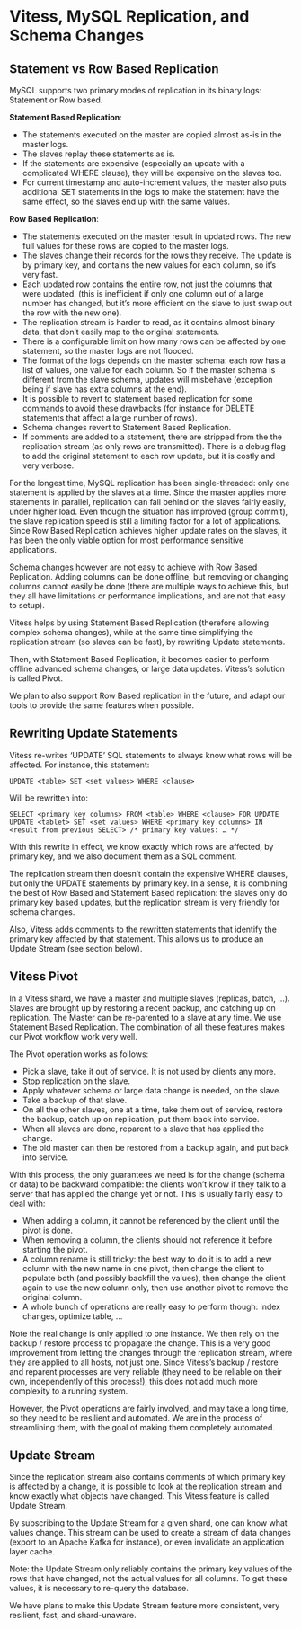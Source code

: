 # Vitess, MySQL Replication, and Schema Changes

## Statement vs Row Based Replication

MySQL supports two primary modes of replication in its binary logs: Statement or
Row based.

**Statement Based Replication**:

* The statements executed on the master are copied almost as-is in the master
  logs.
* The slaves replay these statements as is.
* If the statements are expensive (especially an update with a complicated WHERE
  clause), they will be expensive on the slaves too.
* For current timestamp and auto-increment values, the master also puts
  additional SET statements in the logs to make the statement have the same
  effect, so the slaves end up with the same values.

**Row Based Replication**:

* The statements executed on the master result in updated rows. The new full
  values for these rows are copied to the master logs.
* The slaves change their records for the rows they receive. The update is by
  primary key, and contains the new values for each column, so it’s very fast.
* Each updated row contains the entire row, not just the columns that were
  updated. (this is inefficient if only one column out of a large number has
  changed, but it’s more efficient on the slave to just swap out the row with
  the new one).
* The replication stream is harder to read, as it contains almost binary data,
  that don’t easily map to the original statements.
* There is a configurable limit on how many rows can be affected by one
  statement, so the master logs are not flooded.
* The format of the logs depends on the master schema: each row has a list of
  values, one value for each column. So if the master schema is different from
  the slave schema, updates will misbehave (exception being if slave has extra
  columns at the end).
* It is possible to revert to statement based replication for some commands to
  avoid these drawbacks (for instance for DELETE statements that affect a large
  number of rows).
* Schema changes revert to Statement Based Replication.
* If comments are added to a statement, there are stripped from the the
  replication stream (as only rows are transmitted). There is a debug flag to
  add the original statement to each row update, but it is costly and very
  verbose.

For the longest time, MySQL replication has been single-threaded: only one
statement is applied by the slaves at a time. Since the master applies more
statements in parallel, replication can fall behind on the slaves fairly easily,
under higher load. Even though the situation has improved (group commit), the
slave replication speed is still a limiting factor for a lot of
applications. Since Row Based Replication achieves higher update rates on the
slaves, it has been the only viable option for most performance sensitive
applications.

Schema changes however are not easy to achieve with Row Based
Replication. Adding columns can be done offline, but removing or changing
columns cannot easily be done (there are multiple ways to achieve this, but they
all have limitations or performance implications, and are not that easy to
setup).

Vitess helps by using Statement Based Replication (therefore allowing complex
schema changes), while at the same time simplifying the replication stream (so
slaves can be fast), by rewriting Update statements.

Then, with Statement Based Replication, it becomes easier to perform offline
advanced schema changes, or large data updates. Vitess’s solution is called
Pivot.

We plan to also support Row Based replication in the future, and adapt our tools
to provide the same features when possible.

## Rewriting Update Statements

Vitess re-writes ‘UPDATE’ SQL statements to always know what rows will be
affected. For instance, this statement:

```
UPDATE <table> SET <set values> WHERE <clause>
```

Will be rewritten into:

```
SELECT <primary key columns> FROM <table> WHERE <clause> FOR UPDATE
UPDATE <tablet> SET <set values> WHERE <primary key columns> IN <result from previous SELECT> /* primary key values: … */
```

With this rewrite in effect, we know exactly which rows are affected, by primary
key, and we also document them as a SQL comment.

The replication stream then doesn’t contain the expensive WHERE clauses, but
only the UPDATE statements by primary key. In a sense, it is combining the best
of Row Based and Statement Based replication: the slaves only do primary key
based updates, but the replication stream is very friendly for schema changes.

Also, Vitess adds comments to the rewritten statements that identify the primary
key affected by that statement. This allows us to produce an Update Stream (see
section below).

## Vitess Pivot

In a Vitess shard, we have a master and multiple slaves (replicas, batch,
…). Slaves are brought up by restoring a recent backup, and catching up on
replication. The Master can be re-parented to a slave at any time. We use
Statement Based Replication. The combination of all these features makes our
Pivot workflow work very well.

The Pivot operation works as follows:

* Pick a slave, take it out of service. It is not used by clients any more.
* Stop replication on the slave.
* Apply whatever schema or large data change is needed, on the slave.
* Take a backup of that slave.
* On all the other slaves, one at a time, take them out of service, restore the
  backup, catch up on replication, put them back into service.
* When all slaves are done, reparent to a slave that has applied the change.
* The old master can then be restored from a backup again, and put back into
  service.

With this process, the only guarantees we need is for the change (schema or data) to be backward compatible: the clients won’t know if they talk to a server that has applied the change yet or not. This is usually fairly easy to deal with:

* When adding a column, it cannot be referenced by the client until the pivot is
  done.
* When removing a column, the clients should not reference it before starting
  the pivot.
* A column rename is still tricky: the best way to do it is to add a new column
  with the new name in one pivot, then change the client to populate both (and
  possibly backfill the values), then change the client again to use the new
  column only, then use another pivot to remove the original column.
* A whole bunch of operations are really easy to perform though: index changes,
  optimize table, …

Note the real change is only applied to one instance. We then rely on the backup
/ restore process to propagate the change. This is a very good improvement from
letting the changes through the replication stream, where they are applied to
all hosts, not just one. Since Vitess’s backup / restore and reparent processes
are very reliable (they need to be reliable on their own, independently of this
process!), this does not add much more complexity to a running system.

However, the Pivot operations are fairly involved, and may take a long time, so
they need to be resilient and automated. We are in the process of streamlining
them, with the goal of making them completely automated.

## Update Stream

Since the replication stream also contains comments of which primary key is
affected by a change, it is possible to look at the replication stream and know
exactly what objects have changed. This Vitess feature is called Update Stream.

By subscribing to the Update Stream for a given shard, one can know what values
change. This stream can be used to create a stream of data changes (export to an
Apache Kafka for instance), or even invalidate an application layer cache.

Note: the Update Stream only reliably contains the primary key values of the
rows that have changed, not the actual values for all columns. To get these
values, it is necessary to re-query the database.

We have plans to make this Update Stream feature more consistent, very
resilient, fast, and shard-unaware.
